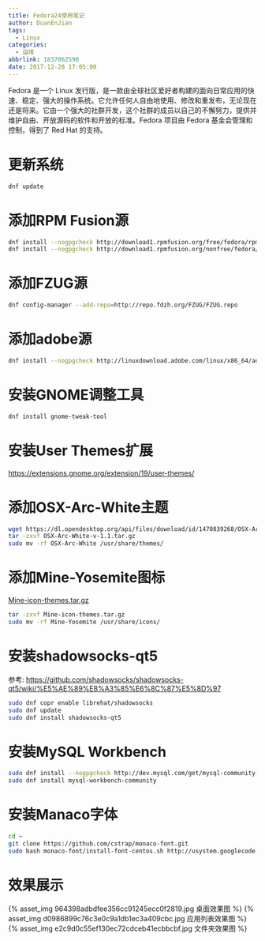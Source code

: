 ```yaml
---
title: Fedora24使用笔记
author: DuanEnJian
tags:
  - Linux
categories:
  - 运维
abbrlink: 1837062590
date: 2017-12-28 17:05:00
---
```

Fedora 是一个 Linux 发行版，是一款由全球社区爱好者构建的面向日常应用的快速、稳定、强大的操作系统。它允许任何人自由地使用、修改和重发布，无论现在还是将来。它由一个强大的社群开发，这个社群的成员以自己的不懈努力，提供并维护自由、开放源码的软件和开放的标准。Fedora 项目由 Fedora 基金会管理和控制，得到了 Red Hat 的支持。
<!-- more -->
# 更新系统 
```bash
dnf update
```
# 添加RPM Fusion源
```bash
dnf install --nogpgcheck http://download1.rpmfusion.org/free/fedora/rpmfusion-free-release-24.noarch.rpm
dnf install --nogpgcheck http://download1.rpmfusion.org/nonfree/fedora/rpmfusion-nonfree-release-24.noarch.rpm 
```
# 添加FZUG源
```bash
dnf config-manager --add-repo=http://repo.fdzh.org/FZUG/FZUG.repo
```
# 添加adobe源
```bash
dnf install --nogpgcheck http://linuxdownload.adobe.com/linux/x86_64/adobe-release-x86_64-1.0-1.noarch.rpm
```
# 安装GNOME调整工具
```bash
dnf install gnome-tweak-tool
```
# 安装User Themes扩展
https://extensions.gnome.org/extension/19/user-themes/
# 添加OSX-Arc-White主题
```bash
wget https://dl.opendesktop.org/api/files/download/id/1470839268/OSX-Arc-White-v-1.1.tar.gz
tar -zxvf OSX-Arc-White-v-1.1.tar.gz
sudo mv -rf OSX-Arc-White /usr/share/themes/
```
# 添加Mine-Yosemite图标
[Mine-icon-themes.tar.gz](Mine-icon-themes.tar.gz)
```bash
tar -zxvf Mine-icon-themes.tar.gz
sudo mv -rf Mine-Yosemite /usr/share/icons/
```
# 安装shadowsocks-qt5
参考:
https://github.com/shadowsocks/shadowsocks-qt5/wiki/%E5%AE%89%E8%A3%85%E6%8C%87%E5%8D%97
```bash
sudo dnf copr enable librehat/shadowsocks
sudo dnf update
sudo dnf install shadowsocks-qt5
```
# 安装MySQL Workbench
```bash
sudo dnf install --nogpgcheck http://dev.mysql.com/get/mysql-community-release-fc21-6.noarch.rpm
sudo dnf install mysql-workbench-community
```
# 安装Manaco字体
```bash
cd ~
git clone https://github.com/cstrap/monaco-font.git
sudo bash monaco-font/install-font-centos.sh http://usystem.googlecode.com/files/MONACO.TTF
```
# 效果展示
{% asset_img 964398adbdfee356cc91245ecc0f2819.jpg 桌面效果图 %}
{% asset_img d0986899c76c3e0c9a1db1ec3a409cbc.jpg 应用列表效果图 %}
{% asset_img e2c9d0c55ef130ec72cdceb41ecbbcbf.jpg 文件夹效果图 %}